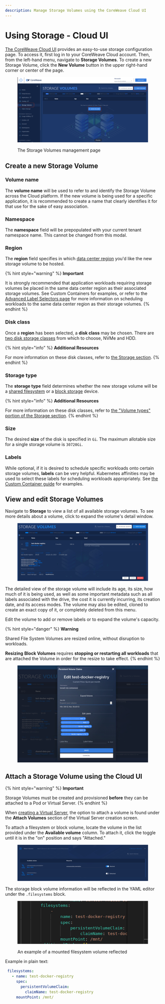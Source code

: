 ```yaml
---
description: Manage Storage Volumes using the CoreWeave Cloud UI
---
```


# Using Storage - Cloud UI

[The CoreWeave Cloud UI](../../../virtual-servers/deployment-methods/coreweave-apps.md) provides an easy-to-use storage configuration page. To access it, first log in to your CoreWeave Cloud account. Then, from the left-hand menu, navigate to **Storage Volumes**. To create a new Storage Volume, click the **New Volume** button in the upper right-hand corner or center of the page.

<figure><img src="../../.gitbook/assets/image (5) (2).png" alt="Screenshot: The Storage Volumes management page"><figcaption><p>The Storage Volumes management page</p></figcaption></figure>

## Create a new Storage Volume

### Volume name

The **volume name** will be used to refer to and identify the Storage Volume across the Cloud platform. If the new volume is being used for a specific application, it is recommended to create a name that clearly identifies it for that use for the sake of easy association.

### Namespace

The **namespace** field will be prepopulated with your current tenant namespace name. This cannot be changed from this modal.

### Region

The **region** field specifies in which [data center region](../../coreweave-kubernetes/data-center-regions.md) you'd like the new storage volume to be hosted.

{% hint style="warning" %}
**Important**

It is strongly recommended that application workloads requiring storage volumes be placed in the same data center region as their associated storage volumes. See Custom Containers for examples, or refer to the [Advanced Label Selectors page](../../../coreweave-kubernetes/label-selectors.md) for more information on scheduling workloads to the same data center region as their storage volumes.
{% endhint %}

### Disk class

Once a **region** has been selected, a **disk class** may be chosen. There are [two disk storage classes](./#volume-types) from which to choose, NVMe and HDD.

{% hint style="info" %}
**Additional Resources**

For more information on these disk classes, refer to [the Storage section](../../virtual-servers/virtual-server-configuration-options/storage.md).
{% endhint %}

### Storage type

The **storage type** field determines whether the new storage volume will be a [shared filesystem](./#shared-file-system-volumes) or a [block storage](./#block-storage-volumes) device.

{% hint style="info" %}
**Additional Resources**

For more information on these disk classes, refer to [the "Volume types" portion of the Storage section](./#volume-types).
{% endhint %}

### Size

The desired **size** of the disk is specified in `Gi`_._ The maximum allotable size for a single storage volume is `30720Gi`.

### Labels

While optional, if it is desired to schedule specific workloads onto certain storage volumes, **labels** can be very helpful. Kubernetes affinities may be used to select these labels for scheduling workloads appropriately. See [the Custom Container guide](../../coreweave-kubernetes/custom-containers.md) for examples.

## View and edit Storage Volumes

Navigate to **Storage** to view a list of all available storage volumes. To see more details about a volume, click to expand the volume's detail window.

<figure><img src="../../.gitbook/assets/image (66) (4).png" alt=""><figcaption></figcaption></figure>

The detailed view of the storage volume will include its age, its size, how much of it is being used, as well as some important metadata such as all labels associated with the drive, the cost it is currently incurring, its creation date, and its access modes. The volume may also be edited, cloned to create an exact copy of it, or completely deleted from this menu.

Edit the volume to add or remove labels or to expand the volume's capacity.

{% hint style="danger" %}
**Warning**

Shared File System Volumes are resized online, without disruption to workloads.

**Resizing** **Block Volumes** requires **stopping or restarting all workloads** that are attached the Volume in order for the resize to take effect.
{% endhint %}

<figure><img src="../../.gitbook/assets/image (55) (3).png" alt=""><figcaption></figcaption></figure>

## Attach a Storage Volume using the Cloud UI

{% hint style="warning" %}
**Important**

Storage Volumes must be created and provisioned **before** they can be attached to a Pod or Virtual Server.
{% endhint %}

When [creating a Virtual Server](../../../virtual-servers/getting-started.md), the option to attach a volume is found under the **Attach Volumes** section of the Virtual Server creation screen.

To attach a filesystem or block volume, locate the volume in the list provided under the **Available volume** column. To attach it, click the toggle until it is in the "on" position and says "Attached."

<figure><img src="../../.gitbook/assets/image (44) (3).png" alt="Screenshot of a volume being attached to a Virtual Server using sliders"><figcaption></figcaption></figure>

The storage block volume information will be reflected in the YAML editor under the `.filesystems` block.

<figure><img src="../../.gitbook/assets/image (34) (3).png" alt=""><figcaption><p>An example of a mounted filesystem volume reflected </p></figcaption></figure>

Example in plain text:

```yaml
 filesystems:
   - name: test-docker-registry
     spec:
       persistentVolumeClaim:
         claimName: test-docker-registry
     mountPoint: /mnt/
```
